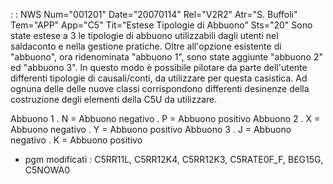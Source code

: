  :  : NWS Num="001201" Date="20070114" Rel="V2R2" Atr="S. Buffoli" Tem="APP" App="C5" Tit="Estese Tipologie di Abbuono" Sts="20"
Sono state estese a 3 le tipologie di abbuono utilizzabili dagli utenti nel saldaconto e nella gestione pratiche. Oltre all'opzione esistente di "abbuono", ora ridenominata "abbuono 1", sono state aggiunte "abbuono 2" ed "abbuono 3". In questo modo è possibile pilotare da parte dell'utente differenti tipologie di causali/conti, da utilizzare per questa casistica.
Ad ognuna delle delle nuove classi corrispondono differenti desinenze della costruzione degli elementi della C5U da utilizzare.

Abbuono 1
. N = Abbuono negativo
. P = Abbuono positivo
Abbuono 2
. X = Abbuono negativo
. Y = Abbuono positivo
Abbuono 3
. J = Abbuono negativo
. K = Abbuono positivo

-  pgm modificati :  C5RR11L, C5RR12K4, C5RR12K3, C5RATE0F_F, B£G15G, C5NOWA0 